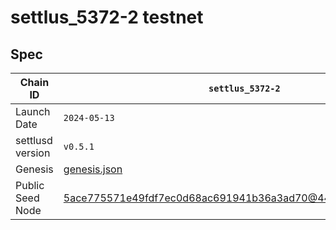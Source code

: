 # settlus_5372-2 testnet

## Spec

| Chain ID          | `settlus_5372-2`                                              |
|-------------------|---------------------------------------------------------------|
| Launch Date       | `2024-05-13`                                                  |
| settlusd version  | `v0.5.1`                                                      |
| Genesis           | [genesis.json](./genesis.json)                                |
| Public Seed Node  | 5ace775571e49fdf7ec0d68ac691941b36a3ad70@44.222.209.57:26656  |
